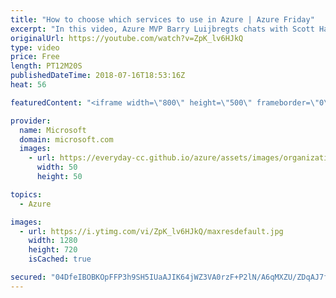 ```yaml
---
title: "How to choose which services to use in Azure | Azure Friday"
excerpt: "In this video, Azure MVP Barry Luijbregts chats with Scott Hanselman about how he goes about choosing the right services in Azure to run his applications and store his data.   For more information, see:  • Overview of Azure services https://aka.ms/azfr/435/01  • Pluralsight course: Microsoft Azure for"
originalUrl: https://youtube.com/watch?v=ZpK_lv6HJkQ
type: video
price: Free
length: PT12M20S
publishedDateTime: 2018-07-16T18:53:16Z
heat: 56

featuredContent: "<iframe width=\"800\" height=\"500\" frameborder=\"0\" src=\"https://www.youtube.com/embed/ZpK_lv6HJkQ\" allow=\"accelerometer; autoplay; encrypted-media; gyroscope; picture-in-picture\" allowfullscreen></iframe>"

provider:
  name: Microsoft
  domain: microsoft.com
  images:
    - url: https://everyday-cc.github.io/azure/assets/images/organizations/microsoft.com-50x50.jpg
      width: 50
      height: 50

topics:
  - Azure

images:
  - url: https://i.ytimg.com/vi/ZpK_lv6HJkQ/maxresdefault.jpg
    width: 1280
    height: 720
    isCached: true

secured: "04DfeIBOBKOpFFP3h9SH5IUaAJIK64jWZ3VA0rzF+P2lN/A6qMXZU/ZDqAJ7f3O/ePpLL+mJRrHZ2O84iKyiylIQGRpwJNziEEGlcDFD5x2eDz0cFtP+ACk70xrHQQla3b7/SREX5V/mtOMdJy9QH0Rl05k9H+COyDdN6yBdAx+9/EiZnHjlD09Mt6mKtYrtQSAiUAzYk/TIIr57/s2OMNzc56Jx2XTNNeAvfFvgmx1WOhiUNOFYI0FTZ0QgWDNCrYqftq01wg0A1boDIgnLpg/8nrLVAn4H21a/Sk+z5DC0HYQA9tajEuLuusk26df/25YyR9E5MEMrCGWBjNSg+mDtiTVuwWAM8qwMXeKLDNgNE5aJOaBOqoAf/KDFtr/xuuZtgnj2NTE83p7E11cnSwHLXDTh/o4znK0iscv0DFE=;9tU9h+GFPMN1qDjDfzQWaA=="
---
```



